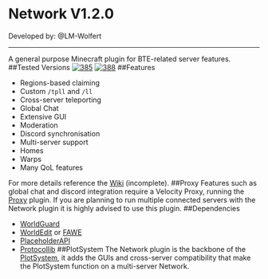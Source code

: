 # Network V1.2.0
Developed by: @LM-Wolfert
___
A general purpose Minecraft plugin for BTE-related server features.
##Tested Versions
[![385](https://img.shields.io/badge/Paper-1.18.2%20%23385-green)](https://api.papermc.io/v2/projects/paper/versions/1.18.2/builds/385/downloads/paper-1.18.2-385.jar)
[![388](https://img.shields.io/badge/Paper-1.18.2%20%23388-green)](https://api.papermc.io/v2/projects/paper/versions/1.18.2/builds/388/downloads/paper-1.18.2-388.jar)
##Features
- Regions-based claiming
- Custom `/tpll` and `/ll`
- Cross-server teleporting
- Global Chat
- Extensive GUI
- Moderation
- Discord synchronisation 
- Multi-server support
- Homes
- Warps   
- Many QoL features  
<!-- end of the list -->
For more details reference the [Wiki](https://github.com/BTEUK/Network/wiki) (incomplete).
##Proxy
Features such as global chat and discord integration require a Velocity Proxy, running the [Proxy](https://github.com/BTEUK/Proxy) plugin. If you are planning to run multiple connected servers with the Network plugin it is highly advised to use this plugin.
##Dependencies
- [WorldGuard](https://enginehub.org/worldguard)
- [WorldEdit](https://enginehub.org/worldedit) or [FAWE](https://www.spigotmc.org/resources/fastasyncworldedit.13932/)
- [PlaceholderAPI](https://www.spigotmc.org/resources/placeholderapi.6245/)
- [Protocollib](https://www.spigotmc.org/resources/protocollib.1997/)
##PlotSystem
The Network plugin is the backbone of the [PlotSystem](https://github.com/BTEUK/Network), it adds the GUIs and cross-server compatibility that make the PlotSystem function on a multi-server Network.